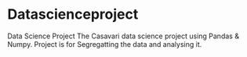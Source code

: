 # Datascienceproject
Data Science Project
The Casavari data science project using Pandas & Numpy.
Project is for Segregatting the data and analysing it.
